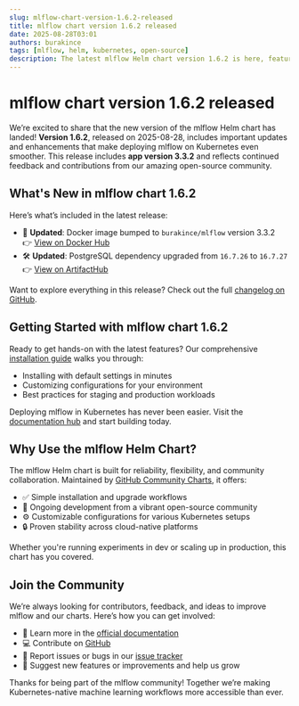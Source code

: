 ```yaml
---
slug: mlflow-chart-version-1.6.2-released
title: mlflow chart version 1.6.2 released
date: 2025-08-28T03:01
authors: burakince
tags: [mlflow, helm, kubernetes, open-source]
description: The latest mlflow Helm chart version 1.6.2 is here, featuring app version 3.3.2, enhanced Kubernetes support, and community-led improvements.
---
```


# mlflow chart version 1.6.2 released

We’re excited to share that the new version of the mlflow Helm chart has landed! **Version 1.6.2**, released on 2025-08-28, includes important updates and enhancements that make deploying mlflow on Kubernetes even smoother. This release includes **app version 3.3.2** and reflects continued feedback and contributions from our amazing open-source community.

## What's New in mlflow chart 1.6.2

Here’s what’s included in the latest release:

- 🔄 **Updated**: Docker image bumped to `burakince/mlflow` version 3.3.2  
  👉 [View on Docker Hub](https://hub.docker.com/r/burakince/mlflow)
- 🛠️ **Updated**: PostgreSQL dependency upgraded from `16.7.26` to `16.7.27`  
  👉 [View on ArtifactHub](https://artifacthub.io/packages/helm/bitnami/postgresql)

Want to explore everything in this release? Check out the full [changelog on GitHub](https://github.com/community-charts/helm-charts/releases/tag/mlflow-1.6.2).

<!-- truncate -->

## Getting Started with mlflow chart 1.6.2

Ready to get hands-on with the latest features? Our comprehensive [installation guide](https://community-charts.github.io/docs/category/mlflow) walks you through:

- Installing with default settings in minutes
- Customizing configurations for your environment
- Best practices for staging and production workloads

Deploying mlflow in Kubernetes has never been easier. Visit the [documentation hub](https://community-charts.github.io/docs/category/mlflow) and start building today.

## Why Use the mlflow Helm Chart?

The mlflow Helm chart is built for reliability, flexibility, and community collaboration. Maintained by [GitHub Community Charts](https://github.com/community-charts/helm-charts), it offers:

- ✅ Simple installation and upgrade workflows
- 🌱 Ongoing development from a vibrant open-source community
- ⚙️ Customizable configurations for various Kubernetes setups
- 🔒 Proven stability across cloud-native platforms

Whether you're running experiments in dev or scaling up in production, this chart has you covered.

## Join the Community

We’re always looking for contributors, feedback, and ideas to improve mlflow and our charts. Here’s how you can get involved:

- 📘 Learn more in the [official documentation](https://community-charts.github.io/docs/category/mlflow)
- 💻 Contribute on [GitHub](https://github.com/community-charts/helm-charts)
- 🐛 Report issues or bugs in our [issue tracker](https://github.com/community-charts/helm-charts/issues)
- 🌟 Suggest new features or improvements and help us grow

Thanks for being part of the mlflow community! Together we’re making Kubernetes-native machine learning workflows more accessible than ever.
